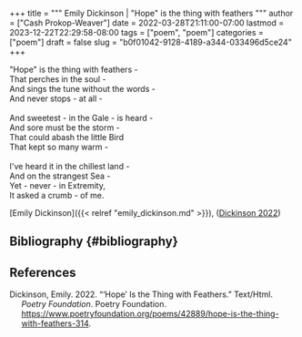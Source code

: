 +++
title = """
  Emily Dickinson | "Hope" is the thing with feathers
  """
author = ["Cash Prokop-Weaver"]
date = 2022-03-28T21:11:00-07:00
lastmod = 2023-12-22T22:29:58-08:00
tags = ["poem", "poem"]
categories = ["poem"]
draft = false
slug = "b0f01042-9128-4189-a344-033496d5ce24"
+++

<div class="verse">

"Hope" is the thing with feathers -<br />
That perches in the soul -<br />
And sings the tune without the words -<br />
And never stops - at all -<br />
<br />
And sweetest - in the Gale - is heard -<br />
And sore must be the storm -<br />
That could abash the little Bird<br />
That kept so many warm -<br />
<br />
I've heard it in the chillest land -<br />
And on the strangest Sea -<br />
Yet - never - in Extremity,<br />
It asked a crumb - of me.<br />

</div>

[Emily Dickinson]({{< relref "emily_dickinson.md" >}}), (<a href="#citeproc_bib_item_1">Dickinson 2022</a>)


## Bibliography {#bibliography}

## References

<style>.csl-entry{text-indent: -1.5em; margin-left: 1.5em;}</style><div class="csl-bib-body">
  <div class="csl-entry"><a id="citeproc_bib_item_1"></a>Dickinson, Emily. 2022. “‘Hope’ Is the Thing with Feathers.” Text/Html. <i>Poetry Foundation</i>. Poetry Foundation. <a href="https://www.poetryfoundation.org/poems/42889/hope-is-the-thing-with-feathers-314">https://www.poetryfoundation.org/poems/42889/hope-is-the-thing-with-feathers-314</a>.</div>
</div>
